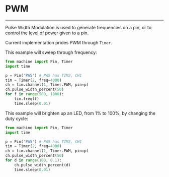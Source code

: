# PWM

---

Pulse Width Modulation is used to generate frequencies on a pin, or to control the level of power given to a pin.

Current implementation prides PWM through `Timer`.

This example will sweep through frequency:

```py
from machine import Pin, Timer
import time

p = Pin('PA5') # PA5 has TIM2, CH1
tim = Timer(2, freq=4000)
ch = tim.channel(1, Timer.PWM, pin=p)
ch.pulse_width_percent(50)
for f in range(500, 1800):
	tim.freq(f)
	time.sleep(0.01)
```

This example will brighten up an LED, from 1% to 100%, by changing the duty cycle:

```py
from machine import Pin, Timer
import time

p = Pin('PA5') # PA5 has TIM2, CH1
tim = Timer(2, freq=4000)
ch = tim.channel(1, Timer.PWM, pin=p)
ch.pulse_width_percent(50)
for d in range(100, 0.1):
	ch.pulse_width_percent(d)
	time.sleep(0.01)
```
